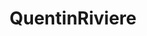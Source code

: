---
title: QuentinRiviere
github: https://github.com/QuentinRiviere
mode: dark
transition: 3s
archetype:
- Code
- GIF
---